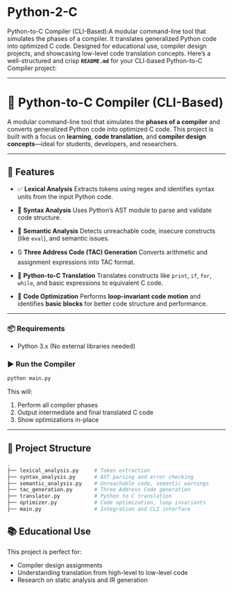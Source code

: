 # Python-2-C
Python-to-C Compiler (CLI-Based):A modular command-line tool that simulates the phases of a compiler. It translates generalized Python code into optimized C code. Designed for educational use, compiler design projects, and showcasing low-level code translation concepts.
Here’s a well-structured and crisp **`README.md`** for your CLI-based Python-to-C Compiler project:

---

# 🔧 Python-to-C Compiler (CLI-Based)

A modular command-line tool that simulates the **phases of a compiler** and converts generalized Python code into optimized C code. This project is built with a focus on **learning**, **code translation**, and **compiler design concepts**—ideal for students, developers, and researchers.

---

## 🚀 Features

* ✅ **Lexical Analysis**
  Extracts tokens using regex and identifies syntax units from the input Python code.

* 🧠 **Syntax Analysis**
  Uses Python’s AST module to parse and validate code structure.

* 🧩 **Semantic Analysis**
  Detects unreachable code, insecure constructs (like `eval`), and semantic issues.

* 🔃 **Three Address Code (TAC) Generation**
  Converts arithmetic and assignment expressions into TAC format.

* 🔁 **Python-to-C Translation**
  Translates constructs like `print`, `if`, `for`, `while`, and basic expressions to equivalent C code.

* 🚀 **Code Optimization**
  Performs **loop-invariant code motion** and identifies **basic blocks** for better code structure and performance.

---



### 📦 Requirements

* Python 3.x (No external libraries needed)

### ▶️ Run the Compiler

```bash
python main.py
```

This will:

1. Perform all compiler phases
2. Output intermediate and final translated C code
3. Show optimizations in-place

---

## 📁 Project Structure

```bash
.
├── lexical_analysis.py     # Token extraction
├── syntax_analysis.py      # AST parsing and error checking
├── semantic_analysis.py    # Unreachable code, semantic warnings
├── tac_generation.py       # Three Address Code generation
├── translator.py           # Python to C translation
├── optimizer.py            # Code optimization, loop invariants
├── main.py                 # Integration and CLI interface
```

## 📚 Educational Use

This project is perfect for:

* Compiler design assignments
* Understanding translation from high-level to low-level code
* Research on static analysis and IR generation


